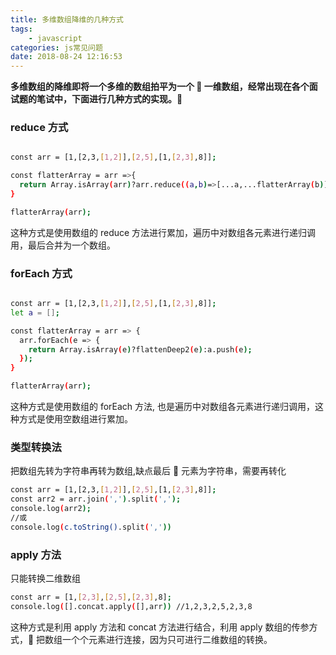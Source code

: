```yaml
---
title: 多维数组降维的几种方式
tags:
    - javascript
categories: js常见问题
date: 2018-08-24 12:16:53
---
```


**多维数组的降维即将一个多维的数组拍平为一个  一维数组，经常出现在各个面试题的笔试中，下面进行几种方式的实现。**

### reduce 方式

```bash

const arr = [1,[2,3,[1,2]],[2,5],[1,[2,3],8]];

const flatterArray = arr =>{
  return Array.isArray(arr)?arr.reduce((a,b)=>[...a,...flatterArray(b)],[]):[arr];
}

flatterArray(arr);
```

这种方式是使用数组的 reduce 方法进行累加，遍历中对数组各元素进行递归调用，最后合并为一个数组。

### forEach 方式

```bash

const arr = [1,[2,3,[1,2]],[2,5],[1,[2,3],8]];
let a = [];

const flatterArray = arr => {
  arr.forEach(e => {
    return Array.isArray(e)?flattenDeep2(e):a.push(e);
  });
}

flatterArray(arr);
```

这种方式是使用数组的 forEach 方法, 也是遍历中对数组各元素进行递归调用，这种方式是使用空数组进行累加。

### 类型转换法

把数组先转为字符串再转为数组,缺点最后  元素为字符串，需要再转化

```bash
const arr = [1,[2,3,[1,2]],[2,5],[1,[2,3],8]];
const arr2 = arr.join(',').split(',');
console.log(arr2);
//或
console.log(c.toString().split(','))
```

### apply 方法

只能转换二维数组

```bash
const arr = [1,[2,3],[2,5],[2,3],8];
console.log([].concat.apply([],arr)) //1,2,3,2,5,2,3,8
```

这种方式是利用 apply 方法和 concat 方法进行结合，利用 apply 数组的传参方式， 把数组一个个元素进行连接，因为只可进行二维数组的转换。
